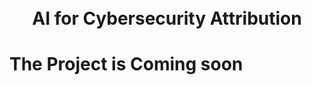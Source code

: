 <h1 align="center">
  <br />
  AI for Cybersecurity Attribution
  <br />

# The Project is Coming soon
